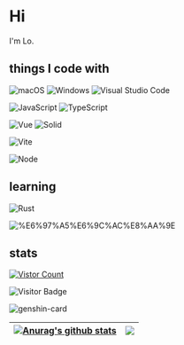 # Hi

I'm Lo.

## things I code with

<p>
  <img alt="macOS" src="https://img.shields.io/badge/-macOS-333?style=flat-square&logo=apple&logoColor=white" />
  <img alt="Windows" src="https://img.shields.io/badge/-Windows-0078D6?style=flat-square&logo=windows&logoColor=white" />
  <img alt="Visual Studio Code" src="https://img.shields.io/badge/-Visual_Studio_Code-007ACC?style=flat-square&logo=visual-studio-code&logoColor=white" />
</p>

<p>
  <img alt="JavaScript" src="https://img.shields.io/badge/-JavaScript-f7e018?style=flat-square&logo=javascript&logoColor=white" />
  <img alt="TypeScript" src="https://img.shields.io/badge/-TypeScript-007acc?style=flat-square&logo=typescript&logoColor=white" />
</p>

<p>
  <img alt="Vue" src="https://img.shields.io/badge/-Vue-4fc08d?style=flat-square&logo=vue.js&logoColor=ffffff" />
  <img alt="Solid" src="https://img.shields.io/badge/-Solid-3E5E87?style=flat-square&logo=solid&logoColor=9cf" />
  <!-- <img alt="React" src="https://img.shields.io/badge/-React-61dafb?style=flat-square&logo=react&logoColor=ffffff" /> -->
</p>

<p>
  <img alt="Vite" src="https://img.shields.io/badge/-Vite-%23646CFF?style=flat-square&logo=vite&logoColor=ffffff" />
  <!-- <img alt="Webpack" src="https://img.shields.io/badge/-Webpack-8DD6F9?style=flat-square&logo=webpack&logoColor=white" /> -->
</p>

<p>
  <img alt="Node" src="https://img.shields.io/badge/-Node.js-43853d?style=flat-square&logo=node.js&logoColor=ffffff" />
  <!-- <img alt="NestJS" src="https://img.shields.io/badge/-NestJS-ea2845?style=flat-square&logo=nestjs&logoColor=white" /> -->
</p>

## learning

<p>
  <img alt="Rust" src="https://img.shields.io/badge/-Rust-dda484?style=flat-square&logo=rust&logoColor=ffffff" />
</p>

<p>
  <img alt="%E6%97%A5%E6%9C%AC%E8%AA%9E" src="https://img.shields.io/badge/-%E6%97%A5%E6%9C%AC%E8%AA%9E-007ACC?style=flat-square" />
</p>

## stats

[![Vistor Count](https://count.getloli.com/get/@LoTwT?theme=gelbooru)](#)

![Visitor Badge](https://visitor-badge.laobi.icu/badge?page_id=LoTwT.LoTwT)

<p>
  <img src="https://genshin-card.getloli.com/10,89,94/180759973.png" alt="genshin-card">
</p>

| <a href="https://github.com/LoTwT/github-readme-stats"><img align="center" src="https://github-readme-stats.vercel.app/api?username=LoTwT&show_icons=true&include_all_commits=true&hide_border=true" alt="Anurag's github stats" /></a> | <a href="https://github.com/LoTwT/github-readme-stats"><img align="center" src="https://github-readme-stats.vercel.app/api/top-langs/?username=LoTwT&layout=compact&hide_border=true" /></a> |
| --------------------------------------------------------------------------------------------------------------------------------------------------------------------------------------------------------------------------------------- | -------------------------------------------------------------------------------------------------------------------------------------------------------------------------------------------- |
